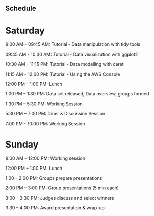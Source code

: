 ## Schedule

# Saturday

9:00 AM – 09:45 AM: Tutorial - Data manipulation with tidy tools

09:45 AM - 10:30 AM: Tutorial - Data visualization with ggplot2

10:30 AM - 11:15 PM: Tutorial - Data modelling with caret

11:15 AM - 12:00 PM: Tutorial - Using the AWS Console

12:00 PM – 1:00 PM: Lunch 

1:00 PM – 1:30 PM: Data set released, Data overview, groups formed

1:30 PM – 5:30 PM: Working Session

5:30 PM – 7:00 PM: Diner & Discussion Session

7:00 PM - 10:00 PM: Working Session

# Sunday

9:00 AM – 12:00 PM: Working session

12:00 PM – 1:00 PM: Lunch

1:00 – 2:00 PM: Groups prepare presentations

2:00 PM – 3:00 PM: Group presentations (5 min each)

3:00 – 3:30 PM: Judges discuss and select winners

3:30 – 4:00 PM: Award presentation & wrap-up

